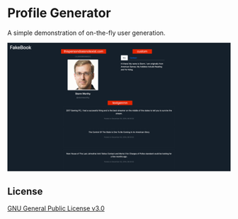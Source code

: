 # Profile Generator

A simple demonstration of on-the-fly user generation.

![Generated Profile](./demo/generated-profile.png)

## License

[GNU General Public License v3.0](LICENSE)
